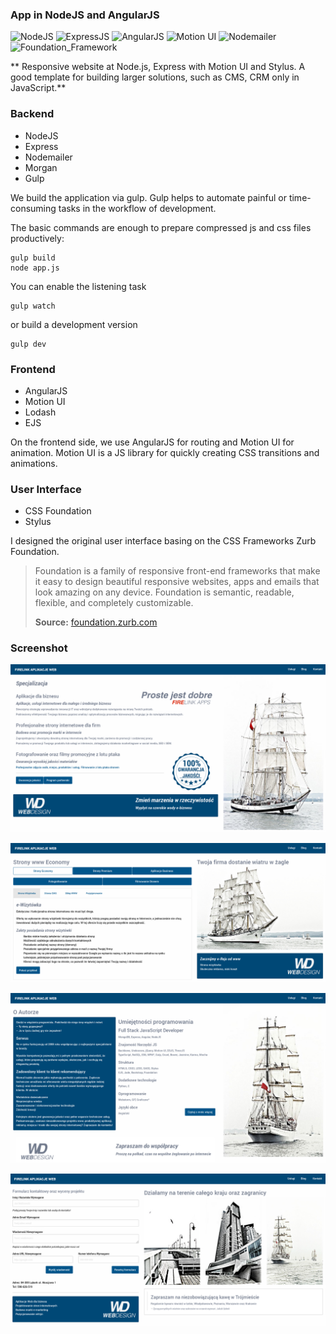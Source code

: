 ### App in NodeJS and AngularJS


![NodeJS](https://img.shields.io/badge/NodeJS-9.11-blue.svg)
![ExpressJS](https://img.shields.io/badge/Express-4.15-blue.svg)
![AngularJS](https://img.shields.io/badge/AngularJS-1.65-blue.svg)
![Motion UI](https://img.shields.io/badge/Motion_UI-1.22-blue.svg)
![Nodemailer](https://img.shields.io/badge/Nodemailer-2.42-blue.svg)
![Foundation_Framework](https://img.shields.io/badge/Foundation_Framework-6.43-blue.svg)


** Responsive website at Node.js, Express with Motion UI and Stylus. A good template for building larger solutions, such as CMS, CRM only in JavaScript.**
### Backend

- NodeJS
- Express
- Nodemailer
- Morgan
- Gulp

We build the application via gulp. Gulp helps to automate painful or time-consuming tasks in the workflow of development.

The basic commands are enough to prepare compressed js and css files productively:

```
gulp build
node app.js
```
You can enable the listening task
```
gulp watch
```
or build a development version
```
gulp dev
```
### Frontend

- AngularJS
- Motion UI
- Lodash
- EJS

On the frontend side, we use AngularJS for routing and Motion UI for animation. Motion UI is a JS library for quickly creating CSS transitions and animations.

### User Interface

- CSS Foundation
- Stylus

I designed the original user interface basing on the CSS Frameworks Zurb Foundation. 

> Foundation is a family of responsive front-end frameworks that make it easy to design beautiful responsive websites, apps and emails that look amazing on any device. Foundation is semantic, readable, flexible, and completely customizable.
>
>**Source:** [foundation.zurb.com](https://foundation.zurb.com)



### Screenshot

![alt text](docs/spa1.png)

![alt text](docs/spa2.png)

![alt text](docs/spa3.png)

![alt text](docs/spa5.png)
